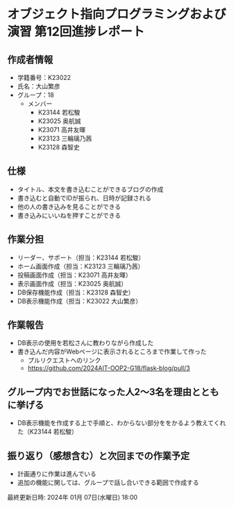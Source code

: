 # オブジェクト指向プログラミングおよび演習 第12回進捗レポート

## 作成者情報

- 学籍番号：K23022
- 氏名：大山繁彦
- グループ：18
  - メンバー
    - K23144 若松駿
    - K23025 奥航誠
    - K23071 高井友暉
    - K23123 三輪璃乃茜
    - K23128 森智史

## 仕様

- タイトル、本文を書き込むことができるブログの作成
- 書き込むと自動でIDが振られ、日時が記録される
- 他の人の書き込みを見ることができる
- 書き込みにいいねを押すことができる

## 作業分担

- リーダー、サポート（担当：K23144 若松駿）
- ホーム画面作成（担当：K23123 三輪璃乃茜）
- 投稿画面作成（担当：K23071 高井友暉）
- 表示画面作成（担当：K23025 奥航誠）
- DB保存機能作成（担当：K23128 森智史）
- DB表示機能作成（担当：K23022 大山繁彦）

## 作業報告

- DB表示の使用を若松さんに教わりながら作成した
- 書き込んだ内容がWebページに表示されるところまで作業して作った
  - プルリクエストへのリンク
  - https://github.com/2024AIT-OOP2-G18/flask-blog/pull/3

## グループ内でお世話になった人2〜3名を理由とともに挙げる

- DB表示機能を作成する上で手順と、わからない部分ををかるよう教えてくれた（K23144 若松駿）

## 振り返り（感想含む）と次回までの作業予定

- 計画通りに作業は進んでいる
- 追加の機能に関しては、グループで話し合いできる範囲で作成する

最終更新日時: 2024年 01月 07日(水曜日) 18:00
